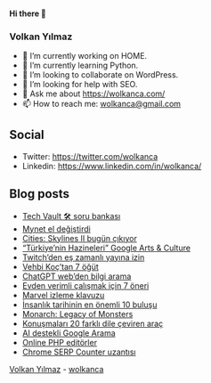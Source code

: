 #### Hi there 👋

### Volkan Yılmaz

- 🔭 I’m currently working on HOME.
- 🌱 I’m currently learning Python.
- 👯 I’m looking to collaborate on WordPress.
- 🤔 I’m looking for help with SEO.
- 💬 Ask me about https://wolkanca.com/
- 📫 How to reach me: wolkanca@gmail.com

## Social
- Twitter: https://twitter.com/wolkanca
- Linkedin: https://www.linkedin.com/in/wolkanca/



## Blog posts
<!-- BLOG-POST-LIST:START -->
- [Tech Vault 🛠️ soru bankası](https://wolkanca.com/tech-vault-%f0%9f%9b%a0%ef%b8%8f-soru-bankasi/)
- [Mynet el değiştirdi](https://wolkanca.com/mynet-el-degistirdi/)
- [Cities: Skylines II bugün çıkıyor](https://wolkanca.com/cities-skylines-ii-bugun-cikiyor/)
- [“Türkiye’nin Hazineleri” Google Arts &amp; Culture](https://wolkanca.com/turkiyenin-hazineleri-google-arts-culture/)
- [Twitch’den eş zamanlı yayına izin](https://wolkanca.com/twitchden-es-zamanli-yayina-izin/)
- [Vehbi Koç’tan 7 öğüt](https://wolkanca.com/vehbi-koctan-7-ogut/)
- [ChatGPT web’den bilgi arama](https://wolkanca.com/chatgpt-webden-bilgi-arama/)
- [Evden verimli çalışmak için 7 öneri](https://wolkanca.com/evden-verimli-calismak-icin-7-oneri/)
- [Marvel izleme klavuzu](https://wolkanca.com/marvel-izleme-klavuzu/)
- [İnsanlık tarihinin en önemli 10 buluşu](https://wolkanca.com/insanlik-tarihinin-en-onemli-10-bulusu/)
- [Monarch: Legacy of Monsters](https://wolkanca.com/monarch-legacy-of-monsters/)
- [Konuşmaları 20 farklı dile çeviren araç](https://wolkanca.com/konusmalari-20-farkli-dile-ceviren-arac/)
- [AI destekli Google Arama](https://wolkanca.com/ai-destekli-google-arama/)
- [Online PHP editörler](https://wolkanca.com/online-php-editorler/)
- [Chrome SERP Counter uzantısı](https://wolkanca.com/chrome-serp-counter-uzantisi/)
<!-- BLOG-POST-LIST:END -->


[Volkan Yılmaz](https://volkanyilmaz.com.tr/) - [wolkanca](https://wolkanca.com/)
